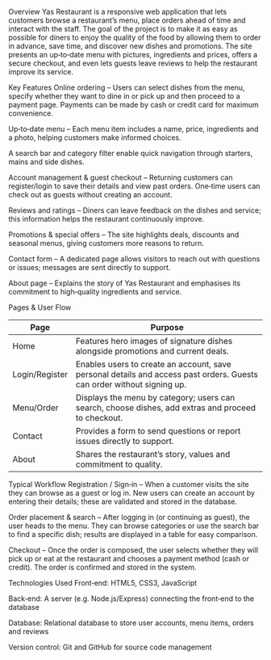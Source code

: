 Overview
Yas Restaurant is a responsive web application that lets customers browse a restaurant’s menu, place orders ahead of time and interact with the staff.
The goal of the project is to make it as easy as possible for diners to enjoy the quality of the food by allowing them to order in advance, save time, and discover new dishes and promotions.
The site presents an up‑to‑date menu with pictures, ingredients and prices, offers a secure checkout, and even lets guests leave reviews to help the restaurant improve its service.

Key Features
Online ordering – Users can select dishes from the menu, specify whether they want to dine in or pick up and then proceed to a payment page. Payments can be made by cash or credit card for maximum convenience.

Up‑to‑date menu – Each menu item includes a name, price, ingredients and a photo, helping customers make informed choices.

A search bar and category filter enable quick navigation through starters, mains and side dishes.

Account management & guest checkout – Returning customers can register/login to save their details and view past orders. One‑time users can check out as guests without creating an account.

Reviews and ratings – Diners can leave feedback on the dishes and service; this information helps the restaurant continuously improve.

Promotions & special offers – The site highlights deals, discounts and seasonal menus, giving customers more reasons to return.

Contact form – A dedicated page allows visitors to reach out with questions or issues; messages are sent directly to support.

About page – Explains the story of Yas Restaurant and emphasises its commitment to high‑quality ingredients and service.

Pages & User Flow

| Page           |                                                  Purpose                                                                |
| ---------------| ----------------------------------------------------------------------------------------------------------------------- |
| Home           | Features hero images of signature dishes alongside promotions and current deals.                                        |
| Login/Register | Enables users to create an account, save personal details and access past orders.  Guests can order without signing up. |
| Menu/Order     | Displays the menu by category; users can search, choose dishes, add extras and proceed to checkout.                     |
| Contact        | Provides a form to send questions or report issues directly to support.                                                 |
| About          | Shares the restaurant’s story, values and commitment to quality.                                                        |


Typical Workflow
Registration / Sign‑in – When a customer visits the site they can browse as a guest or log in. New users can create an account by entering their details; these are validated and stored in the database.

Order placement & search – After logging in (or continuing as guest), the user heads to the menu. They can browse categories or use the search bar to find a specific dish; results are displayed in a table for easy comparison.

Checkout – Once the order is composed, the user selects whether they will pick up or eat at the restaurant and chooses a payment method (cash or credit). The order is confirmed and stored in the system.


Technologies Used
Front‑end: HTML5, CSS3, JavaScript

Back‑end: A server (e.g. Node.js/Express) connecting the front‑end to the database

Database: Relational database to store user accounts, menu items, orders and reviews

Version control: Git and GitHub for source code management
